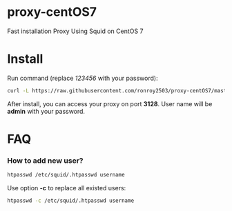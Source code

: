 # proxy-centOS7
Fast installation Proxy Using Squid on CentOS 7

Install
=======

Run command (replace *123456* with your password):

```bash
curl -L https://raw.githubusercontent.com/ronroy2503/proxy-centOS7/master/install.sh | PROXY_PASS=123456 sh
```

After install, you can access your proxy on port **3128**.
User name will be **admin** with your password.


FAQ
===

### How to add new user?

```bash
htpasswd /etc/squid/.htpasswd username
```

Use option **-c** to replace all existed users:

```bash
htpasswd -c /etc/squid/.htpasswd username
```
